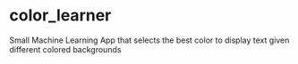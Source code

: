 # color_learner
Small Machine Learning App that selects the best color to display text given different colored backgrounds
